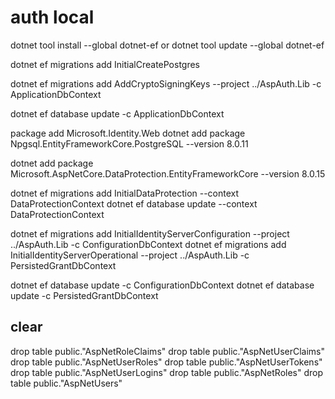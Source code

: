 # auth local

dotnet tool install --global dotnet-ef
or
dotnet tool update --global dotnet-ef

dotnet ef migrations add InitialCreatePostgres

dotnet ef migrations add AddCryptoSigningKeys --project ../AspAuth.Lib -c ApplicationDbContext

dotnet ef database update -c ApplicationDbContext

package add Microsoft.Identity.Web
dotnet add package Npgsql.EntityFrameworkCore.PostgreSQL --version 8.0.11

dotnet add package Microsoft.AspNetCore.DataProtection.EntityFrameworkCore --version 8.0.15

dotnet ef migrations add InitialDataProtection --context DataProtectionContext
dotnet ef database update --context DataProtectionContext


dotnet ef migrations add InitialIdentityServerConfiguration --project ../AspAuth.Lib -c ConfigurationDbContext
dotnet ef migrations add InitialIdentityServerOperational --project ../AspAuth.Lib -c PersistedGrantDbContext

dotnet ef database update -c ConfigurationDbContext
dotnet ef database update -c PersistedGrantDbContext
## clear

drop table public."AspNetRoleClaims"
drop table public."AspNetUserClaims"
drop table public."AspNetUserRoles"
drop table public."AspNetUserTokens"
drop table public."AspNetUserLogins"
drop table public."AspNetRoles"
drop table public."AspNetUsers"